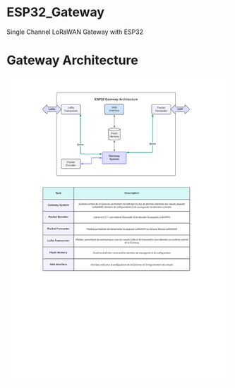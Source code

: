 # ESP32_Gateway
Single Channel LoRaWAN Gateway with ESP32

# Gateway Architecture
![Gateway Architecture](https://github.com/opensnz/ESP32_Gateway/blob/main/docs/ESP32_Gateway_LoRaWAN_Architecture.png)